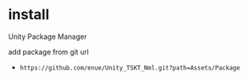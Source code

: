 # install

Unity Package Manager

add package from git url

+ `https://github.com/enue/Unity_TSKT_Nml.git?path=Assets/Package`
